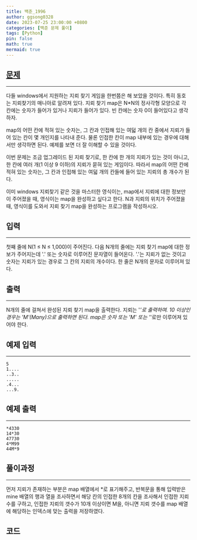 ```yaml
---
title: 백준_1996
author: ggsong0328
date: 2023-07-25 23:00:00 +0800
categories: [백준 문제 풀이]
tags: [Python]
pin: false
math: true
mermaid: true
---
```


## __[문제](https://www.acmicpc.net/problem/1996)__
***
다들 windows에서 지원하는 지뢰 찾기 게임을 한번쯤은 해 보았을 것이다. 특히 동호는 지뢰찾기의 매니아로 알려져 있다. 지뢰 찾기 map은 N*N의 정사각형 모양으로 각 칸에는 숫자가 들어가 있거나 지뢰가 들어가 있다. 빈 칸에는 숫자 0이 들어있다고 생각하자.

map의 어떤 칸에 적혀 있는 숫자는, 그 칸과 인접해 있는 여덟 개의 칸 중에서 지뢰가 들어 있는 칸이 몇 개인지를 나타내 준다. 물론 인접한 칸이 map 내부에 있는 경우에 대해서만 생각하면 된다. 예제를 보면 더 잘 이해할 수 있을 것이다.

이번 문제는 조금 업그레이드 된 지뢰 찾기로, 한 칸에 한 개의 지뢰가 있는 것이 아니고, 한 칸에 여러 개(1 이상 9 이하)의 지뢰가 묻혀 있는 게임이다. 따라서 map의 어떤 칸에 적혀 있는 숫자는, 그 칸과 인접해 있는 여덟 개의 칸들에 들어 있는 지뢰의 총 개수가 된다.

이미 windows 지뢰찾기 같은 것을 마스터한 영식이는, map에서 지뢰에 대한 정보만이 주어졌을 때, 영식이는 map을 완성하고 싶다고 한다. N과 지뢰의 위치가 주어졌을 때, 영식이를 도와서 지뢰 찾기 map을 완성하는 프로그램을 작성하시오.

## __입력__
***
첫째 줄에 N(1 ≤ N ≤ 1,000)이 주어진다. 다음 N개의 줄에는 지뢰 찾기 map에 대한 정보가 주어지는데 '.' 또는 숫자로 이루어진 문자열이 들어온다. '.'는 지뢰가 없는 것이고 숫자는 지뢰가 있는 경우로 그 칸의 지뢰의 개수이다. 한 줄은 N개의 문자로 이루어져 있다.

## __출력__
***
N개의 줄에 걸쳐서 완성된 지뢰 찾기 map을 출력한다. 지뢰는 '*'로 출력하며. 10 이상인 경우는 'M'(Many)으로 출력하면 된다. map은 숫자 또는 'M' 또는 '*'로만 이루어져 있어야 한다.

## 예제 입력
***
    5
    1....
    ..3..
    .....
    .4...
    ...9.

## 예제 출력
***
    *4330
    14*30
    47730
    4*M99
    44M*9

## __풀이과정__
***
먼저 지뢰가 존재하는 부분은 map 배열에서 *로 표기해주고, 반복문을 통해 입력받은 mine 배열의 행과 열을 조사하면서 해당 칸의 인접한 8개의 칸을 조사해서 인접한 지뢰수를 구하고, 인접한 지뢰의 갯수가 10개 이상이면 M을, 아니면 지뢰 갯수를 map 배열에 해당하는 인덱스에 맞는 출력을 저장하였다. 

## __코드__
<script src="https://gist.github.com/ggsong0328/3d6d3cb1b79f7611f7fea992a3af8951.js"></script>